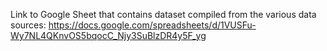 Link to Google Sheet that contains dataset compiled from the various data sources: <https://docs.google.com/spreadsheets/d/1VUSFu-Wy7NL4QKnvOS5bqocC_Njy3SuBlzDR4y5F_yg>